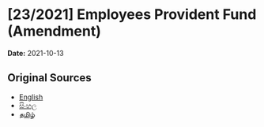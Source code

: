 # [23/2021] Employees Provident Fund (Amendment)

**Date:** 2021-10-13

## Original Sources

- [English](https://documents.gov.lk/view/acts/2021/10/23-2021_E.pdf)
- [සිංහල](https://documents.gov.lk/view/acts/2021/10/23-2021_S.pdf)
- [தமிழ்](https://documents.gov.lk/view/acts/2021/10/23-2021_T.pdf)
